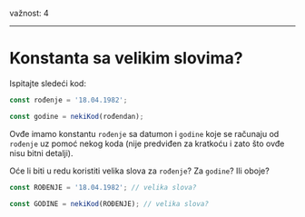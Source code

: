 važnost: 4

---

# Konstanta sa velikim slovima?

Ispitajte sledeći kod:

```js
const rođenje = '18.04.1982';

const godine = nekiKod(rođendan);
```

Ovđe imamo konstantu `rođenje` sa datumon i `godine` koje se računaju od `rođenje` uz pomoć nekog koda (nije predviđen za kratkoću i zato što ovđe nisu bitni detalji).

Oće li biti u redu koristiti velika slova za `rođenje`? Za `godine`? Ili oboje?

```js
const ROĐENJE = '18.04.1982'; // velika slova?

const GODINE = nekiKod(ROĐENJE); // velika slova?
```

